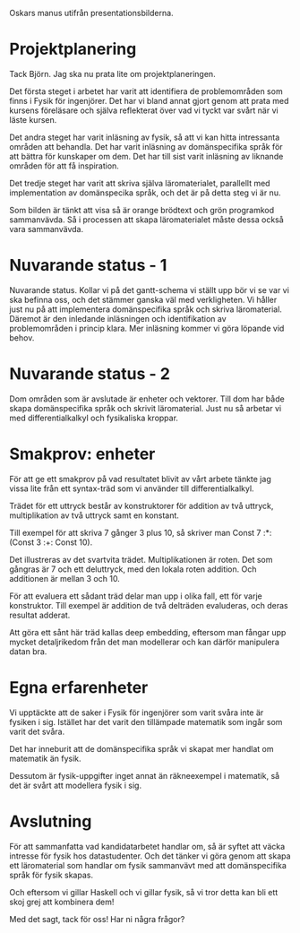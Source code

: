 
Oskars manus utifrån presentationsbilderna.

# Projektplanering

Tack Björn. Jag ska nu prata lite om projektplaneringen.

Det första steget i arbetet har varit att identifiera de problemområden som finns i Fysik för ingenjörer. Det har vi bland annat gjort genom att prata med kursens föreläsare och själva reflekterat över vad vi tyckt var svårt när vi läste kursen.

Det andra steget har varit inläsning av fysik, så att vi kan hitta intressanta områden att behandla. Det har varit inläsning av domänspecifika språk för att bättra för kunskaper om dem. Det har till sist varit inläsning av liknande områden för att få inspiration.

Det tredje steget har varit att skriva själva läromaterialet, parallellt med implementation av domänspecika språk, och det är på detta steg vi är nu.

Som bilden är tänkt att visa så är orange brödtext och grön programkod sammanvävda. Så i processen att skapa läromaterialet måste dessa också vara sammanvävda.

# Nuvarande status - 1

Nuvarande status. Kollar vi på det gantt-schema vi ställt upp bör vi se var vi ska befinna oss, och det stämmer ganska väl med verkligheten. Vi håller just nu på att implementera domänspecifika språk och skriva läromaterial. Däremot är den inledande inläsningen och identifikation av problemområden i princip klara. Mer inläsning kommer vi göra löpande vid behov.

# Nuvarande status - 2

Dom områden som är avslutade är enheter och vektorer. Till dom har både skapa domänspecifika språk och skrivit läromaterial. Just nu så arbetar vi med differentialkalkyl och fysikaliska kroppar.

# Smakprov: enheter

För att ge ett smakprov på vad resultatet blivit av vårt arbete tänkte jag vissa lite från ett syntax-träd som vi använder till differentialkalkyl.

Trädet för ett uttryck består av konstruktorer för addition av två uttryck, multiplikation av två uttryck samt en konstant.

Till exempel för att skriva 7 gånger 3 plus 10, så skriver man Const 7 :*: (Const 3 :+: Const 10).

Det illustreras av det svartvita trädet. Multiplikationen är roten. Det som gångras är 7 och ett deluttryck, med den lokala roten addition. Och additionen är mellan 3 och 10.

För att evaluera ett sådant träd delar man upp i olika fall, ett för varje konstruktor. Till exempel är addition de två delträden evaluderas, och deras resultat adderat.

Att göra ett sånt här träd kallas deep embedding, eftersom man fångar upp mycket detaljrikedom från det man modellerar och kan därför manipulera datan bra.

# Egna erfarenheter

Vi upptäckte att de saker i Fysik för ingenjörer som varit svåra inte är fysiken i sig. Istället har det varit den tillämpade matematik som ingår som varit det svåra.

Det har inneburit att de domänspecifika språk vi skapat mer handlat om matematik än fysik.

Dessutom är fysik-uppgifter inget annat än räkneexempel i matematik, så det är svårt att modellera fysik i sig.

# Avslutning

För att sammanfatta vad kandidatarbetet handlar om, så är syftet att väcka intresse för fysik hos datastudenter. Och det tänker vi göra genom att skapa ett läromaterial som handlar om fysik sammanvävt med att domänspecifika språk för fysik skapas.

Och eftersom vi gillar Haskell och vi gillar fysik, så vi tror detta kan bli ett skoj grej att kombinera dem!

Med det sagt, tack för oss! Har ni några frågor?


